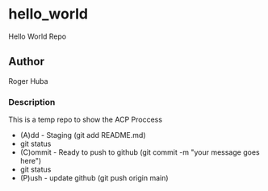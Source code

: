 # hello_world
Hello World Repo

## Author
Roger Huba

### Description
This is a temp repo to show the ACP Proccess

- (A)dd - Staging (git add README.md)
- git status
- (C)ommit - Ready to push to github (git commit -m "your message goes here")
- git status
- (P)ush - update github (git push origin main)

